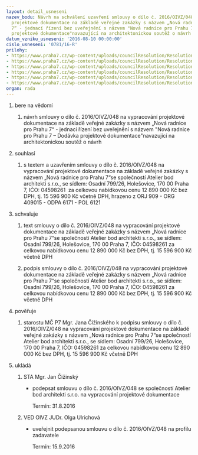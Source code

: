 ```yaml
---
layout: detail_usneseni
nazev_bodu: Návrh na schválení uzavření smlouvy o dílo č. 2016/OIVZ/048 na vypracování
  projektové dokumentace na základě veřejné zakázky s názvem „Nová radnice pro Prahu
  7“ - jednací řízení bez uveřejnění s názvem "Nová radnice pro Prahu 7 – Dodávka
  projektové dokumentace"navazující na architektonickou soutěž o návrh
datum_vzniku_usneseni: '2016-08-10 00:00:00'
cislo_usneseni: '0781/16-R'
prilohy:
- https://www.praha7.cz/wp-content/uploads/councilResolution/Resolutions/28058/export/1duvodovazprava~90544.docx
- https://www.praha7.cz/wp-content/uploads/councilResolution/Resolutions/28058/export/3Rozhodnutiovyberunejvhodnejsinabidky~90542.pdf
- https://www.praha7.cz/wp-content/uploads/councilResolution/Resolutions/28058/export/4Usnesenic0726~90541.pdf
- https://www.praha7.cz/wp-content/uploads/councilResolution/Resolutions/28058/export/PlatciDPH~90539.txt
- https://www.praha7.cz/wp-content/uploads/councilResolution/Resolutions/28058/export/7vypiszORvitez~90538.pdf
- https://www.praha7.cz/wp-content/uploads/councilResolution/Resolutions/28058/export/export~298109.pdf
organ: rada
---
```

<ol id="urzList" class="urzList_view"><li id="" class="urzClass1"><span name="1">bere na vědomí</span><ol class="urzOlClass"><li style="text-align: left;" id="" class="urzClass2"><span><p>návrh smlouvy o dílo č. 2016/OIVZ/048 na vypracování projektové dokumentace na základě veřejné zakázky s názvem „Nová radnice pro Prahu 7“ - jednací řízení bez uveřejnění s názvem "Nová radnice pro Prahu 7 – Dodávka projektové dokumentace"navazující na architektonickou soutěž o návrh</p></span></li></ol></li><li id="" class="urzClass1"><span name="26">souhlasí</span><ol class="urzOlClass"><li style="text-align: left;" id="" class="urzClass2"><span><p>s textem a uzavřením smlouvy o dílo č. 2016/OIVZ/048 na vypracování projektové dokumentace na základě veřejné zakázky s názvem „Nová radnice pro Prahu 7“se společností Atelier bod architekti s.r.o., se sídlem: Osadní 799/26, Holešovice, 170 00 Praha 7, IČO: 04598261&nbsp; za celkovou nabídkovou cenu 12 890 000 Kč bez DPH, tj. 15 596 900 Kč včetně DPH, hrazeno z ORJ 909 - ORG 409015 - ODPA 6171 - POL 6121</p></span></li></ol></li><li id="" class="urzClass1"><span name="24">schvaluje</span><ol class="urzOlClass"><li style="text-align: left;" id="" class="urzClass2"><span><p>text smlouvy o dílo č. 2016/OIVZ/048 na vypracování projektové dokumentace na základě veřejné zakázky s názvem „Nová radnice pro Prahu 7“se společností Atelier bod architekti s.r.o., se sídlem: Osadní 799/26, Holešovice, 170 00 Praha 7, IČO: 04598261 za celkovou nabídkovou cenu 12 890 000 Kč bez DPH, tj. 15 596 900 Kč včetně DPH</p></span></li><li style="text-align: left;" id="" class="urzClass2"><span><p>podpis smlouvy o dílo č. 2016/OIVZ/048 na vypracování projektové dokumentace na základě veřejné zakázky s názvem „Nová radnice pro Prahu 7“se společností Atelier bod architekti s.r.o., se sídlem: Osadní 799/26, Holešovice, 170 00 Praha 7, IČO: 04598261 za celkovou nabídkovou cenu 12 890 000 Kč bez DPH, tj. 15 596 900 Kč včetně DPH</p></span></li></ol></li><li id="" class="urzClass1"><span name="16">pověřuje</span><ol class="urzOlClass"><li style="text-align: left;" id="" class="urzClass2"><span><p>starostu MČ P7 Mgr. Jana Čižinského k podpisu smlouvy o dílo č. 2016/OIVZ/048 na vypracování projektové dokumentace na základě veřejné zakázky s názvem „Nová radnice pro Prahu 7“se společností Atelier bod architekti s.r.o., se sídlem: Osadní 799/26, Holešovice, 170 00 Praha 7, IČO: 04598261 za celkovou nabídkovou cenu 12 890 000 Kč bez DPH, tj. 15 596 900 Kč včetně DPH</p></span></li></ol></li><li class="urzClass1" id="urzUkoly"><span name="1">ukládá</span><ol class="urzOlClass"><li class="urzClass2"><span><p>STA Mgr. Jan Čižinský</p></span><ul class="urzUlClass"><li class="urzClass3"><span><p>podepsat smlouvu o dílo č. 2016/OIVZ/048 se společností Atelier bod architekti s.r.o. na vypracování projektové dokumentace</p></span><span class="urzUkolTermin">  Termín:&nbsp;31.8.2016</span></li></ul></li><li class="urzClass2"><span><p>VED OIVZ JUDr. Olga Ulrichová</p></span><ul class="urzUlClass"><li class="urzClass3"><span><p>uveřejnit podepsanou smlouvu o dílo č. 2016/OIVZ/048 na profilu zadavatele</p></span><span class="urzUkolTermin">  Termín:&nbsp;15.9.2016</span></li></ul></li></ol></li></ol>